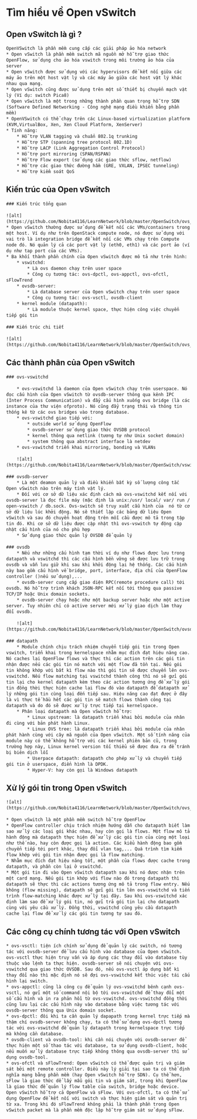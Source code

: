 # Tìm hiểu về Open vSwitch

## Open vSwitch là gì ? 
	OpenVSwitch là phần mềm cung cấp các giải pháp ảo hóa network
	* Open vSwitch là phần mềm switch mã nguồn mở hỗ trợ giao thức OpenFlow, sử dụng cho ảo hóa vswitch trong môi trường ảo hóa của server
	* Open vSwitch được sử dụng với các hypervisors để kết nối giữa các máy ảo trên một host vật lý và các máy ảo giữa các host vật lý khác nhau qua mạng.
	* Open vSwitch cũng được sử dụng trên một số thiết bị chuyển mạch vật lý (Ví dụ: switch Pica8)
	* Open vSwitch là một trong những thành phần quan trọng hỗ trợ SDN (Software Defined Networking - Công nghệ mạng điều khiển bằng phần mềm)
	* OpenVSwitch có thể chạy trên các Linux-based virtualization platform (KVM,VirtualBox, Xen, Xen Cloud Platform, XenServer)
	* Tính năng:
		* Hỗ trợ VLAN tagging và chuẩn 802.1q trunking
		* Hỗ trợ STP (spanning tree protocol 802.1D)
		* Hỗ trợ LACP (Link Aggregation Control Protocol)
		* Hỗ trợ port mirroring (SPAN/RSPAN)
		* Hỗ trợ Flow export (sử dụng các giao thức sflow, netflow)
		* Hỗ trợ các giao thức đường hầm (GRE, VXLAN, IPSEC tunneling)
		* Hỗ trợ kiểm soát QoS

## Kiến trúc của Open vSwitch
	
	### Kiến trúc tổng quan
	
	![alt](https://github.com/Nobita4116/LearnNetwork/blob/master/OpenSwitch/ovs_arch.jpg)
	* Open vSwitch thường được sử dụng để kết nối các VMs/containers trong một host. Ví dụ như trên OpenStack compute node, nó được sử dụng với vai trò là integration bridge để kết nối các VMs chạy trên Compute node đó. Nó quản lý cả các port vật lý (eth0, eth1) và các port ảo (ví dụ như tap port của các VMs).
	* Ba khối thành phần chính của Open vSwitch được mô tả như trên hình:
		* vswitchd:
			* Là ovs daemon chạy trên user space
			* Công cụ tương tác: ovs-dpctl, ovs-appctl, ovs-ofctl, sFlowTrend
		* ovsdb-server:
			* Là database server của Open vSwitch chạy trên user space
			* Công cụ tương tác: ovs-vsctl, ovsdb-client
		* kernel module (datapath):
			* Là module thuộc kernel space, thực hiện công việc chuyển tiếp gói tin
	
	### Kiến trúc chi tiết
	
	![alt](https://github.com/Nobita4116/LearnNetwork/blob/master/OpenSwitch/ovs_detail.png)
	
## Các thành phân của Open vSwitch
	
	### ovs-vswitchd
	
		* ovs-vswitchd là daemon của Open vSwitch chạy trên userspace. Nó đọc cấu hình của Open vSwitch từ ovsdb-server thông qua kênh IPC (Inter Process Communication) và đẩy cấu hình xuống ovs bridge (là các instance của thư viện ofproto). Nó cũng đẩy trạng thái và thông tin thống kê từ các ovs bridges vào trong database.
		* ovs-vswitchd giao tiếp với:
			* outside world sử dụng OpenFlow
			* ovsdb-server sử dụng giao thức OVSDB protocol
			* kernel thông qua netlink (tương tự như Unix socket domain)
			* system thông qua abstract interface là netdev
		* ovs-vswitchd triển khai mirroring, bonding và VLANs
		
		![alt](https://github.com/Nobita4116/LearnNetwork/blob/master/OpenSwitch/vswitchd_ovsdb_ofproto.png)
		
	### ovsdb-server
		* Là một deamon quản lý và điều khiển bất kỳ số lượng công tắc Open vSwitch nào trên máy tính vật lý.
		* Đối với cơ sở dữ liệu xác định cách mà ovs-vswitchd kết nối với ovsdb-server là đọc file máy (mặc định là unix:/usr/ local/ var/ run / open-vswitch / db.sock. Ovs-switch sẽ truy xuất cẫu hình của  nó từ cơ sở dữ liệu lúc khởi động. Nó sẽ thiết lập các bảng dữ liệu Open vSwitch và sau đó chuyển hoạt động trên mỗi cầu được mô tả trong tập tin đó. Khi cơ sở dữ liệu được cập nhật thì ovs-vswitch tự động cập nhật cấu hình của nó cho phù hợp
		* Sử dụng giao thức quản lý OVSDB để quản lý
		
	### ovsdb
		* Nếu như những cấu hình tạm thời ví dụ như flows được lưu trong datapath và vswitchd thì các cấu hình bền vững sẽ được lưu trữ trong ovsdb và vẫn lưu giữ khi sau khi khởi động lại hệ thống. Các cấu hình này bao gồm cấu hình về bridge, port, interface, địa chỉ của OpenFlow controller ()nếu sử dụng),...
		* ovsdb-server cung cấp giao diện RPC(remote procedure call) tới ovsdb. Nó hỗ trợ trình khách JSON-RPC kết nối tới thông qua passive TCP/IP hoặc Unix domain sockets.
		* ovsdb-server chạy hoặc như một backup server hoặc như một active server. Tuy nhiên chỉ có active server mới xử lý giao dịch làm thay đổi ovsdb.
		
		![alt](https://github.com/Nobita4116/LearnNetwork/blob/master/OpenSwitch/ovsdb_tables.jpg)
	
	### datapath
		* Module chính chịu trách nhiệm chuyển tiếp gói tin trong Open vswitch, triển khai trong kernelspace nhằm mục đích đạt hiệu năng cao. Nó caches lại OpenFlow flows và thực thi các action trên các gói tin nhận được nếu các gói tin nó match với một flow đã tồn tại. Nếu gói tin không khớp với bất kì flow nào thì gói tin sẽ được chuyển lên ovs-vswitchd. Nếu flow matching tại vswitchd thành công thì nó sẽ gửi gói tin lại cho kernel datapath kèm theo các action tương ứng để xử lý gói tin đồng thời thực hiện cache lại flow đó vào datapath để datapath xử lý những gói tin cùng loại đến tiếp sau. Hiệu năng cao đạt được ở đây là vì thực tế hầu hết các gói tin sẽ match flows thành công tại datapath và do đó sẽ được xử lý trực tiếp tại kernelspace.
		* Phân loại datapath mà Open vSwitch hỗ trợ:
			* Linux upstream: là datapath triển khai bởi module của nhân đi cùng với bản phát hành Linux.
			* Linux OVS tree: là datapath triển khai bởi module của nhân phát hành cùng với cây mã nguồn của Open vSwitch. Một số tính năng của module này có thể không hỗ trợ với các kernel phiên bản cũ, trong trường hợp này, Linux kernel version tối thiểu sẽ được đưa ra để tránh bị biên dịch lỗi
			* Userpace datapath: datapath cho phép xử lý và chuyển tiếp gói tin ở userspace, điển hình là DPDK.
			* Hyper-V: hay còn gọi là Windows datapath

## Xử lý gói tin trong Open vSwitch
	
	![alt](https://github.com/Nobita4116/LearnNetwork/blob/master/OpenSwitch/ovs_packet_flow.jpg)
	
	* Open vSwitch là một phần mềm switch hỗ trợ OpenFlow
	* OpenFlow controller chịu trách nhiệm hướng dẫn cho datapath biết làm sao xử lý các loại gói khác nhau, hay còn gọi là flows. Một flow mô tả hành động mà datapath thực hiện để xử lý các gói tin của cùng một loại như thế nào, hay còn được gọi là action. Các kiểu hành động bao gồm chuyển tiếp tới port khác, thay đổi vlan tag,... Quá trình tìm kiếm flow khớp với gói tin nhận được gọi là flow matching.
	* Nhằm mục đích đạt hiệu năng tốt, một phần của flows được cache trong datapath, và phần còn lại ở vswitchd.
	* Một gói tin đi vào Open vSwitch datapath sau khi nó được nhận trên một card mạng. Nếu gói tin khớp với flow nào đó trong datapath thì datapath sẽ thực thi các actions tương ứng mô tả trong flow entry. Nếu không (flow missing), datapath sẽ gửi gói tin lên ovs-vswitchd và tiến trình flow-matching khác được xử lý tại đây. Sau khi ovs-vswitchd xác định làm sao để xử lý gói tin, nó gửi trả gói tin lại cho datapath cùng với yêu cầu xử lý. Đồng thời, vswitchd cũng yêu cầu datapath cache lại flow để xử lý các gói tin tương tự sau đó.

## Các công cụ chính tương tác với Open vSwitch

	* ovs-vsctl: tiện ích chính sử dụng để quản lý các switch, nó tương tác với ovsdb-server để lưu cấu hình vào database của Open vSwitch. ovs-vsctl thực hiện truy vấn và áp dụng các thay đổi vào database tùy thuộc vào lệnh ta thực hiện. ovsdb-server sẽ nói chuyện với ovs-vswitchd qua giao thức OVSDB. Sau đó, nếu ovs-vsctl áp dụng bất kì thay đổi nào thì mặc định nó sẽ đợi ovs-vswitchd kết thúc việc tái cấu hình lại switch.
	* ovs-appctl: cũng là công cụ để quản lý ovs-vswitchd bênh cạnh ovs-vsctl, nó gửi một số command nội bộ tới ovs-vswitchd để thay đổi một số cấu hình và in ra phản hồi từ ovs-vswitchd. ovs-vswitchd đồng thời cũng lưu lại các cấu hình này vào database bằng việc tương tác với ovsdb-server thông qua Unix domain socket.
	* ovs-dpctl: đôi khi ta cần quản lý dapapath trong kernel trực tiếp mà thậm chí ovsdb-server không chạy, ta có thể sử dụng ovs-dpctl tương tác với ovs-vswitchd để quản lý datapath trong kernelspace trực tiếp mà không cần database.
	* ovsdb-client và ovsdb-tool: khi cần nói chuyện với ovsdb-server để thực hiện một số thao tác với database, ta sử dụng ovsdb-client, hoặc nếu muốn xử lý database trực tiếp không thông qua ovsdb-server thì sử dụng ovsdb-tool.
	* ovs-ofctl và sFlowTrend: Open vSwitch có thể được quản trị và giám sát bởi một remote controller. Điều này lý giải tại sao ta có thể định nghĩa mạng bằng phần mềm (hay Open vSwitch hỗ trợ SDN). Cụ thể hơn, sFlow là giao thức dể lấy mẫu gói tin và giám sát, trong khi OpenFlow là giao thức để quản lý flow table của switch, bridge hoặc device. Open vSwitch hỗ trợ cả OpenFlow và sFlow. Với ovs-ofctl, ta có thể sử dụng OpenFlow để kết nối với switch và thực hiện giám sát và quản trị từ xa. Trong khi đó sFlowTrend không phải là thành phần trong Open vSwitch packet mà là phần mềm độc lập hỗ trợ giám sát sử dụng sFlow.
